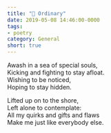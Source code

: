 ```yaml
---
title: "📝 Ordinary"
date: 2019-05-08 14:46:00-0000
tags:
- poetry
category: General
short: true
---
```


Awash in a sea of special souls,  
Kicking and fighting to stay afloat.  
Wishing to be noticed,  
Hoping to stay hidden.  

Lifted up on to the shore,  
Left alone to contemplate:  
All my quirks and gifts and flaws  
Make me just like everybody else.
